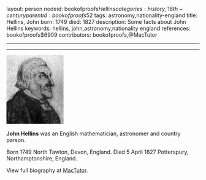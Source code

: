 layout: person
nodeid: bookofproofs$Hellins
categories: history,18th-century
parentid: bookofproofs$52
tags: astronomy,nationality-england
title: Hellins, John
born: 1749
died: 1827
description: Some facts about John Hellins
keywords: hellins, john,astronomy,nationality england
references: bookofproofs$6909
contributors: bookofproofs,@MacTutor

---


---

![Hellins.jpg](https://github.com/bookofproofs/bookofproofs.github.io/blob/main/_sources/_assets/images/portraits/Hellins.jpg?raw=true)

**John Hellins** was an English mathematician, astronomer and country parson.

Born 1749 North Tawton, Devon, England. Died 5 April 1827 Potterspury, Northamptonshire, England.


View full biography at [MacTutor](https://mathshistory.st-andrews.ac.uk/Biographies/Hellins/).